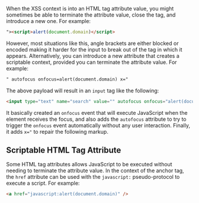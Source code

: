  When the XSS context is into an HTML tag attribute value, you might sometimes be able to terminate the attribute value, close the tag, and introduce a new one. For example:
 ```html
 "><script>alert(document.domain)</script>
```
However, most situations like this, angle brackets are either blocked or encoded making it harder for the input to break out of the tag in which it appears. Alternatively, you can introduce a new attribute that creates a scriptable context, provided you can terminate the attribute value. For example:
```html
" autofocus onfocus=alert(document.domain) x="
```
The above payload will result in an `input` tag like the following:
```html
<input type="text" name="search" value="" autofocus onfocus="alert(document.domain)" x="">
```
It basically created an `onfocus` event that will execute JavaScript when the element receives the focus, and also adds the `autofocus` attribute to try to trigger the `onfocus` event automatically without any user interaction. Finally, it adds `x="` to repair the following markup.
## Scriptable HTML Tag Attribute
Some HTML tag attributes allows JavaScript to be executed without needing to terminate the attribute value. In the context of the anchor tag, the `href` attribute can be used with the `javascript:` pseudo-protocol to execute a script. For example:
```html
<a href="javascript:alert(document.domain)" />
```